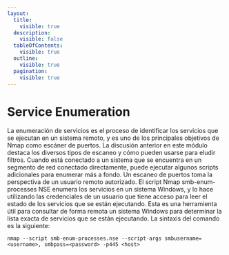 ```yaml
---
layout:
  title:
    visible: true
  description:
    visible: false
  tableOfContents:
    visible: true
  outline:
    visible: true
  pagination:
    visible: true
---
```


# Service Enumeration

La enumeración de servicios es el proceso de identificar los servicios que se ejecutan en un sistema remoto, y es uno de los principales objetivos de Nmap como escáner de puertos. La discusión anterior en este módulo destaca los diversos tipos de escaneo y cómo pueden usarse para eludir filtros. Cuando está conectado a un sistema que se encuentra en un segmento de red conectado directamente, puede ejecutar algunos scripts adicionales para enumerar más a fondo. Un escaneo de puertos toma la perspectiva de un usuario remoto autorizado. El script Nmap smb-enum-processes NSE enumera los servicios en un sistema Windows, y lo hace utilizando las credenciales de un usuario que tiene acceso para leer el estado de los servicios que se están ejecutando. Esta es una herramienta útil para consultar de forma remota un sistema Windows para determinar la lista exacta de servicios que se están ejecutando. La sintaxis del comando es la siguiente:

```
nmap --script smb-enum-processes.nse --script-args smbusername=<username>, smbpass=<password> -p445 <host>
```
